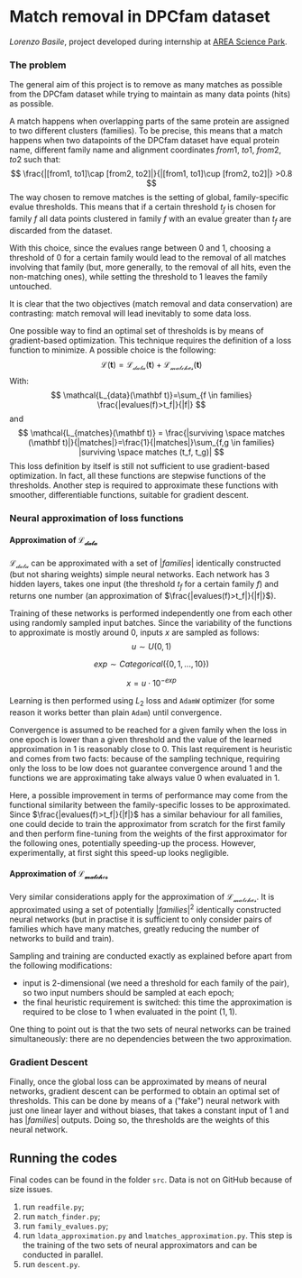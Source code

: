 # Match removal in DPCfam dataset

*Lorenzo Basile*, project developed during internship at [AREA Science Park](https://www.areasciencepark.it/).

### The problem

The general aim of this project is to remove as many matches as possible from the DPCfam dataset while trying to maintain as many data points (hits) as possible.

A match happens when overlapping parts of the same protein are assigned to two different clusters (families). To be precise, this means that a match happens when two datapoints of the DPCfam dataset have equal protein name, different family name and alignment coordinates $from1$, $to1$, $from2$, $to2$  such that:
$$
\frac{|[from1, to1]\cap [from2, to2]|}{|[from1, to1]\cup [from2, to2]|} >0.8
$$
The way chosen to remove matches is the setting of global, family-specific evalue thresholds. This means that if a certain threshold $t_f$ is chosen for family $f$ all data points clustered in family $f$ with an evalue greater than $t_f$ are discarded from the dataset.

With this choice, since the evalues range between $0$ and $1$, choosing a threshold of $0$ for a certain family would lead to the removal of all matches involving that family (but, more generally, to the removal of all hits, even the non-matching ones), while setting the threshold to $1$ leaves the family untouched.

It is clear that the two objectives (match removal and data conservation) are contrasting: match removal will lead inevitably to some data loss.

One possible way to find an optimal set of thresholds is by means of gradient-based optimization. This technique requires the definition of a loss function to minimize. A possible choice is the following:
$$
\mathcal{L}(\mathbf t)=\mathcal{L_{data}}(\mathbf t)+\mathcal{L_{matches}}(\mathbf t)
$$
With:
$$
\mathcal{L_{data}(\mathbf t)}=\sum_{f \in families} \frac{|evalues(f)>t_f|}{|f|}
$$
and
$$
\mathcal{L_{matches}(\mathbf t)} = \frac{|surviving \space matches (\mathbf t)|}{|matches|}=\frac{1}{|matches|}\sum_{f,g \in families} |surviving \space matches (t_f, t_g)|
$$
This loss definition by itself is still not sufficient to use gradient-based optimization. In fact, all these functions are stepwise functions of the thresholds. Another step is required to approximate these functions with smoother, differentiable functions, suitable for gradient descent.

### Neural approximation of loss functions

#### Approximation of $\mathcal{L_{data}}$

$\mathcal{L_{data}}$ can be approximated with a set of $|families|$ identically constructed (but not sharing weights) simple neural networks. Each network has $3$ hidden layers, takes one input (the threshold $t_f$ for a certain family $f$) and returns one number (an approximation of $\frac{|evalues(f)>t_f|}{|f|}$).

Training of these networks is performed independently one from each other using randomly sampled input batches. Since the variability of the functions to approximate is mostly around $0$, inputs $x$ are sampled as follows:
$$
u \sim U(0,1)
$$

$$
exp \sim Categorical (\{0,1,...,10\})
$$

$$
x=u\cdot10^{-exp}
$$

Learning is then performed using $L_2$ loss and `AdamW` optimizer (for some reason it works better than plain `Adam`) until convergence.

Convergence is assumed to be reached for a given family when the loss in one epoch is lower than a given threshold and the value of the learned approximation in $1$ is reasonably close to $0$. This last requirement is heuristic and comes from two facts: because of the sampling technique, requiring only the loss to be low does not guarantee convergence around $1$ and the functions we are approximating take always value $0$ when evaluated in $1$. 

Here, a possible improvement in terms of performance may come from the functional similarity between the family-specific losses to be approximated. Since  $\frac{|evalues(f)>t_f|}{|f|}$ has a similar behaviour for all families, one could decide to train the approximator from scratch for the first family and then perform fine-tuning from the weights of the first approximator for the following ones, potentially speeding-up the process. However, experimentally, at first sight this speed-up looks negligible.

#### Approximation of $\mathcal{L_{matches}}$

Very similar considerations apply for the approximation of $\mathcal{L_{matches}}$. It is approximated using a set of potentially $|families|^2$ identically constructed neural networks (but in practise it is sufficient to only consider pairs of families which have many matches, greatly reducing the number of networks to build and train).

Sampling and training are conducted exactly as explained before apart from the following modifications:

- input is $2$-dimensional (we need a threshold for each family of the pair), so two input numbers should be sampled at each epoch;
- the final heuristic requirement is switched: this time the approximation is required to be close to $1$ when evaluated in the point $(1,1)$.

One thing to point out is that the two sets of neural networks can be trained simultaneously: there are no dependencies between the two approximation.

### Gradient Descent

Finally, once the global loss can be approximated by means of neural networks, gradient descent can be performed to obtain an optimal set of thresholds. This can be done by means of a ("fake") neural network with just one linear layer and without biases, that takes a constant input of $1$ and has $|families|$ outputs. Doing so, the thresholds are the weights of this neural network.

## Running the codes

Final codes can be found in the folder `src`. Data is not on GitHub because of size issues.

1. run `readfile.py`;
2. run `match_finder.py`;
3. run `family_evalues.py`;
4. run `ldata_approximation.py` and `lmatches_approximation.py`. This step is the training of the two sets of neural approximators and can be conducted in parallel.
5. run `descent.py`.

